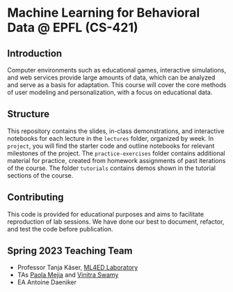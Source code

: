 # Machine Learning for Behavioral Data @ EPFL (CS-421)

## Introduction
Computer environments such as educational games, interactive simulations, and web services provide large amounts of data, which can be analyzed and serve as a basis for adaptation. This course will cover the core methods of user modeling and personalization, with a focus on educational data.

## Structure
This repository contains the slides, in-class demonstrations, and interactive notebooks for each lecture in the `lectures` folder, organized by week. In `project`, you will find the starter code and outline notebooks for relevant milestones of the project. The `practice-exercises` folder contains additional material for practice, created from homework assignments of past iterations of the course. The folder `tutorials` contains demos shown in the tutorial sections of the course.

## Contributing
This code is provided for educational purposes and aims to facilitate reproduction of lab sessions.
We have done our best to document, refactor, and test the code before publication.

## Spring 2023 Teaching Team
- Professor Tanja Käser, [ML4ED Laboratory](https://www.epfl.ch/labs/ml4ed/)
- TAs [Paola Mejia](https://github.com/paola-md) and [Vinitra Swamy](https://vinitra.github.io)
- EA Antoine Daeniker
